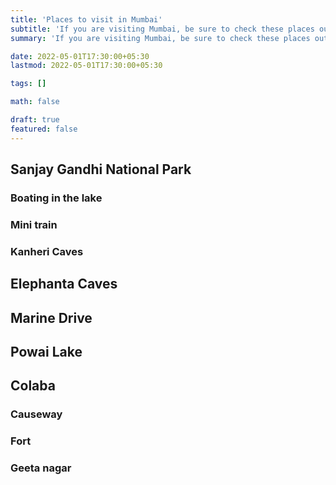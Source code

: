 ```yaml
---
title: 'Places to visit in Mumbai'
subtitle: 'If you are visiting Mumbai, be sure to check these places out'
summary: 'If you are visiting Mumbai, be sure to check these places out'

date: 2022-05-01T17:30:00+05:30
lastmod: 2022-05-01T17:30:00+05:30

tags: []

math: false

draft: true
featured: false
---
```


## Sanjay Gandhi National Park

### Boating in the lake

### Mini train

### Kanheri Caves

## Elephanta Caves

## Marine Drive

## Powai Lake

## Colaba

### Causeway

### Fort

### Geeta nagar
